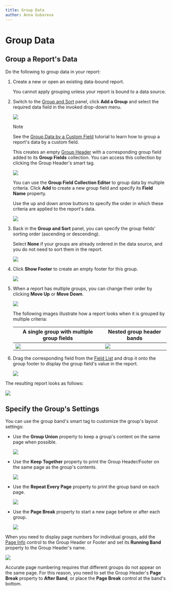 ```yaml
---
title: Group Data
author: Anna Gubareva
---
```

# Group Data

## <a name="overview"></a>Group a Report's Data
Do the following to group data in your report:

1. Create a new or open an existing data-bound report.
	
	You cannot apply grouping unless your report is bound to a data source.
2. Switch to the [Group and Sort](../../report-designer-tools/ui-panels/group-and-sort-panel.md) panel, click **Add a Group** and select the required data field in the invoked drop-down menu.
	
	![](../../../../../images/eurd-win-group-data-select-field.png)
	
	> [!Note]
	> See the [Group Data by a Custom Field](group-data-by-a-custom-field.md) tutorial to learn how to group a report's data by a custom field.
	
	This creates an empty [Group Header](../../introduction-to-banded-reports.md) with a corresponding group field added to its **Group Fields** collection. You can access this collection by clicking the Group Header's smart tag.
	
	![](../../../../../images/eurd-win-group-header-group-fields-property.png)
	
	You can use the **Group Field Collection Editor** to group data by multiple criteria. Click **Add** to create a new group field and specify its **Field Name** property.
	
	Use the up and down arrow buttons to specify the order in which these criteria are applied to the report's data.
	
	![](../../../../../images/eurd-win-group-field-collection-editor.png)

3. Back in the **Group and Sort** panel, you can specify the group fields' sorting order (ascending or descending).
	
	Select **None** if your groups are already ordered in the data source, and you do not need to sort them in the report.
	
	![](../../../../../images/eurd-win-group-data-sort-order.png)
	

4. Click **Show Footer** to create an empty footer for this group.
	
	![](../../../../../images/eurd-win-group-data-show-footer.png)
	
5. When a report has multiple groups, you can change their order by clicking **Move Up** or **Move Down**.
	
	![](../../../../../images/eurd-win-group-data-move-up-and-down.png)
	
	The following images illustrate how a report looks when it is grouped by multiple criteria:
	
	| A single group with multiple group fields | Nested group header bands |
	|---|---|
	| ![](../../../../../images/eurd-win-group-data-multiple-fields-example.png) | ![](../../../../../images/eurd-win-group-data-nested-fields-example.png) |

6. Drag the corresponding field from the [Field List](../../report-designer-tools/ui-panels/field-list.md) and drop it onto the group footer to display the group field's value in the report.
	
	![](../../../../../images/eurd-win-group-data-drop-group-field.png)

The resulting report looks as follows:

![](../../../../../images/eurd-win-group-data-result.png)

## <a name="options"></a>Specify the Group's Settings
You can use the group band's smart tag to customize the group's layout settings:

* Use the **Group Union** property to keep a group's content on the same page when possible.
	
	![](../../../../../images/eurd-win-group-data-group-union-property.png)

* Use the **Keep Together** property to print the Group Header/Footer on the same page as the group's contents.
	
	![](../../../../../images/eurd-win-group-data-keep-together-property.png)

* Use the **Repeat Every Page** property to print the group band on each page.
	
	![](../../../../../images/eurd-win-group-data-repeat-every-page-property.png)

* Use the **Page Break** property to start a new page before or after each group.
	
	![](../../../../../images/eurd-win-group-data-page-break-property.png)

When you need to display page numbers for individual groups, add the [Page Info](../../use-report-elements/use-basic-report-controls/page-info.md) control to the Group Header or Footer and set its **Running Band** property to the Group Header's name.
	
![](../../../../../images/eurd-win-group-data-page-numbers.png)
	
Accurate page numbering requires that different groups do not appear on the same page. For this reason, you need to set the Group Header's **Page Break** property to **After Band**, or place the **Page Break** control at the band's bottom.
	
